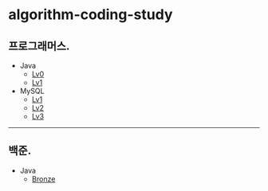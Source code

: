 # algorithm-coding-study
## 프로그래머스.
- Java
  - [Lv0](https://github.com/hajju0617/algorithm-coding-study/tree/master/src/main/java/com/algorithm/codingtest/programmers/lv0)
  - [Lv1](https://github.com/hajju0617/algorithm-coding-study/tree/master/src/main/java/com/algorithm/codingtest/programmers/lv1)
- MySQL
  - [Lv1](https://github.com/hajju0617/algorithm-coding-study/tree/master/src/main/java/com/algorithm/codingtest/programmers/mysql/lv1)
  - [Lv2](https://github.com/hajju0617/algorithm-coding-study/tree/master/src/main/java/com/algorithm/codingtest/programmers/mysql/lv2)
  - [Lv3](https://github.com/hajju0617/algorithm-coding-study/tree/master/src/main/java/com/algorithm/codingtest/programmers/mysql/lv3)

---
## 백준.
- Java
  - [Bronze](https://github.com/hajju0617/algorithm-coding-study/tree/master/src/main/java/com/algorithm/codingtest/baekjoon/bronze)
